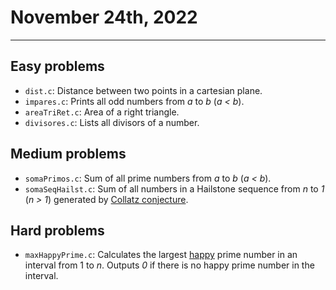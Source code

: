 # November 24th, 2022

---

## Easy problems

- `dist.c`: Distance between two points in a cartesian plane.
- `impares.c`: Prints all odd numbers from _a_ to _b_ (_a < b_).
- `areaTriRet.c`: Area of a right triangle.
- `divisores.c`: Lists all divisors of a number.


## Medium problems

- `somaPrimos.c`: Sum of all prime numbers from _a_ to _b_ (_a < b_).
- `somaSeqHailst.c`: Sum of all numbers in a Hailstone sequence from _n_ to _1_ (_n > 1_) generated by [Collatz conjecture](https://en.wikipedia.org/wiki/Collatz_conjecture).


## Hard problems

- `maxHappyPrime.c`: Calculates the largest [happy](https://en.wikipedia.org/wiki/Happy_number) prime number in an interval from 1 to _n_. Outputs _0_ if there is no happy prime number in the interval.
